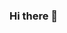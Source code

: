 ### Hi there 👋

<!--
**JuanOssa1/JuanOssa1** is a ✨ _special_ ✨ repository because its `README.md` (this file) appears on your GitHub profile.

Here are some ideas to get you started:

- 🔭 I’m currently studying on ... Icesi Cali, Colombia
- 🌱 I’m currently learning ... HTML, CSS3 and JavaScript
- 👯 I’m looking to collaborate on ... Frontend Development
- 🤔 I’m looking for help with ... Frontend Development
- 💬 Ask me about ... Anything!
- 📫 How to reach me: ... linkedin
- 😄 Pronouns: ... He/Him
- ⚡ Fun fact: ... I love cats
-->
